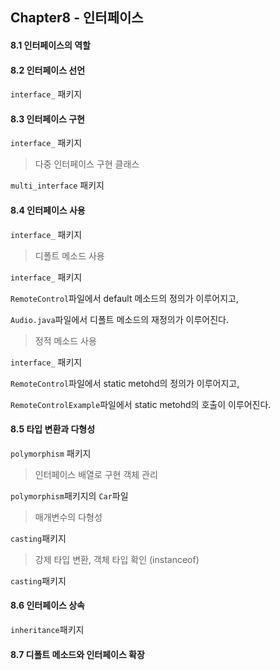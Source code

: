 ## Chapter8 - 인터페이스

#### 8.1 인터페이스의 역할

#### 8.2 인터페이스 선언

`interface_` 패키지

#### 8.3 인터페이스 구현

`interface_` 패키지

> 다중 인터페이스 구현 클래스

`multi_interface` 패키지

#### 8.4 인터페이스 사용

`interface_` 패키지

> 디폴트 메소드 사용

`interface_` 패키지

`RemoteControl`파일에서 default 메소드의 정의가 이루어지고,

`Audio.java`파일에서 디폴트 메소드의 재정의가 이루어진다.

> 정적 메소드 사용

`interface_` 패키지

`RemoteControl`파일에서 static metohd의 정의가 이루어지고,

`RemoteControlExample`파일에서 static metohd의 호출이 이루어진다.

#### 8.5 타입 변환과 다형성

`polymorphism` 패키지

> 인터페이스 배열로 구현 객체 관리

`polymorphism`패키지의 `Car`파일

> 매개변수의 다형성

`casting`패키지

> 강제 타입 변환, 객체 타입 확인 (instanceof)

`casting`패키지

#### 8.6 인터페이스 상속

`inheritance`패키지


#### 8.7 디폴트 메소드와 인터페이스 확장